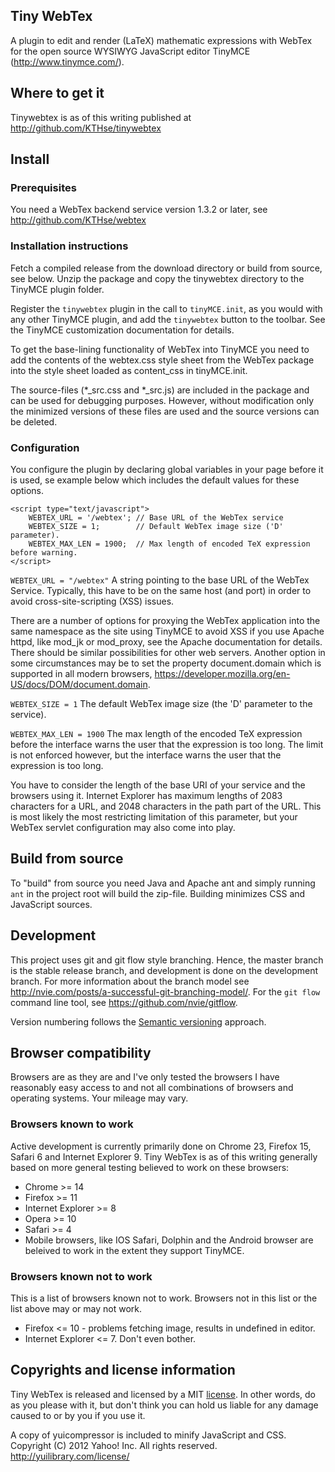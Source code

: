 Tiny WebTex
-----------

A plugin to edit and render (LaTeX) mathematic expressions with WebTex 
for the open source WYSIWYG JavaScript editor TinyMCE (http://www.tinymce.com/).


## Where to get it

Tinywebtex is as of this writing published at http://github.com/KTHse/tinywebtex


## Install

### Prerequisites

You need a WebTex backend service version 1.3.2 or later, see
http://github.com/KTHse/webtex

### Installation instructions

Fetch a compiled release from the download directory or build from source,
see below. Unzip the package and copy the tinywebtex directory to the
TinyMCE plugin folder.

Register the `tinywebtex` plugin in the call to `tinyMCE.init`, as you
would with any other TinyMCE plugin, and add the `tinywebtex` button
to the toolbar. See the TinyMCE customization documentation for
details.

To get the base-lining functionality of WebTex into TinyMCE you need to add
the contents of the webtex.css style sheet from the WebTex package into
the style sheet loaded as content_css in tinyMCE.init.

The source-files (*_src.css and *_src.js) are included in the package and can be
used for debugging purposes. However, without modification only the minimized 
versions of these files are used and the source versions can be deleted.


### Configuration

You configure the plugin by declaring global variables in your page before it
is used, se example below which includes the default values for these options.

```
<script type="text/javascript">
    WEBTEX_URL = '/webtex'; // Base URL of the WebTex service
    WEBTEX_SIZE = 1;        // Default WebTex image size ('D' parameter).
    WEBTEX_MAX_LEN = 1900;  // Max length of encoded TeX expression before warning.
</script>
```

`WEBTEX_URL = "/webtex"` A string pointing to the base URL of the WebTex Service.
Typically, this have to be on the same host (and port) in order to avoid 
cross-site-scripting (XSS) issues.

There are a number of options for proxying the WebTex application into
the same namespace as the site using TinyMCE to avoid XSS if you use Apache httpd,
like mod_jk or mod_proxy, see the Apache documentation for details. There should
be similar possibilities for other web servers. Another option in some circumstances
may be to set the property document.domain which is supported in all modern browsers, 
https://developer.mozilla.org/en-US/docs/DOM/document.domain.

`WEBTEX_SIZE = 1` The default WebTex image size (the 'D' parameter to the service).

`WEBTEX_MAX_LEN = 1900` The max length of the encoded TeX expression before the
interface warns the user that the expression is too long. The limit is not 
enforced however, but the interface warns the user that the expression is too long.

You have to consider the length of the base URI of your service and the browsers
using it. Internet Explorer has maximum lengths of 2083 characters for a URL, and
2048 characters in the path part of the URL. This is most likely the most 
restricting limitation of this parameter, but your WebTex servlet configuration
may also come into play.


## Build from source

To "build" from source you need Java and Apache ant and simply running
`ant` in the project root will build the zip-file. Building minimizes
CSS and JavaScript sources.


## Development

This project uses git and git flow style branching. Hence, the master branch is the 
stable release branch, and development is done on the development branch. For more 
information about the branch model see http://nvie.com/posts/a-successful-git-branching-model/.
For the `git flow` command line tool, see https://github.com/nvie/gitflow.

Version numbering follows the [Semantic versioning](http://semver.org) approach.


## Browser compatibility

Browsers are as they are and I've only tested the browsers I have reasonably
easy access to and not all combinations of browsers and operating systems.
Your mileage may vary.

### Browsers known to work

Active development is currently primarily done on Chrome 23, Firefox 15, Safari 6
and Internet Explorer 9. Tiny WebTex is as of this writing generally based on more
general testing believed to work on these browsers:

* Chrome >= 14
* Firefox >= 11
* Internet Explorer >= 8
* Opera >= 10
* Safari >= 4
* Mobile browsers, like IOS Safari, Dolphin and the Android browser are 
  beleived to work in the extent they support TinyMCE.

### Browsers known not to work

This is a list of browsers known not to work. Browsers not in this list or
the list above may or may not work.

* Firefox <= 10 - problems fetching image, results in undefined in editor.
* Internet Explorer <= 7. Don't even bother.


## Copyrights and license information

Tiny WebTex is released and licensed by a MIT [license](LICENCE.md).
In other words, do as you please with it, but don't think you can hold us
liable for any damage caused to or by you if you use it.

A copy of yuicompressor is included to minify JavaScript and CSS.
Copyright (C) 2012 Yahoo! Inc. All rights reserved.
http://yuilibrary.com/license/
